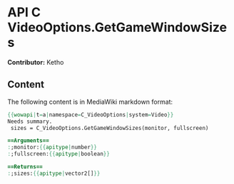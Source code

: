# API C VideoOptions.GetGameWindowSizes

**Contributor:** Ketho

## Content

The following content is in MediaWiki markdown format:

```mediawiki
{{wowapi|t=a|namespace=C_VideoOptions|system=Video}}
Needs summary.
 sizes = C_VideoOptions.GetGameWindowSizes(monitor, fullscreen)

==Arguments==
:;monitor:{{apitype|number}}
:;fullscreen:{{apitype|boolean}}

==Returns==
:;sizes:{{apitype|vector2[]}}
```